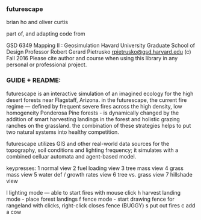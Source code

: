 ### futurescape

brian ho and oliver curtis

part of, and adapting code from

GSD 6349 Mapping II : Geosimulation
Havard University Graduate School of Design
Professor Robert Gerard Pietrusko
<rpietrusko@gsd.harvard.edu>
(c) Fall 2016
Please cite author and course
when using this library in any
personal or professional project.


### GUIDE + README:

futurescape is an interactive simulation of an imagined ecology for the high desert forests near Flagstaff, Arizona. in the futurescape, the current fire regime — defined by frequent severe fires across the high density, low homogeneity Ponderosa Pine forests - is dynamically changed by the addition of smart harvesting landings in the forest and holistic grazing ranches on the grassland. the combination of these strategies helps to put two natural systems into healthy competition.

futurescape utilizes GIS and other real-world data sources for the topography, soil conditions and lighting frequency; it simulates with
a combined celluar automata and agent-based model.

keypresses:
1  normal view
2  fuel loading view
3  tree mass view
4  grass mass view
5  water def / growth rates view
6  tree vs. grass view
7  hillshade view

l  lighting mode — able to start fires with mouse click
h  harvest landing mode - place forest landings
f  fence mode - start drawing fence for rangeland with clicks, right-click closes fence (BUGGY)
s  put out fires
c  add a cow

